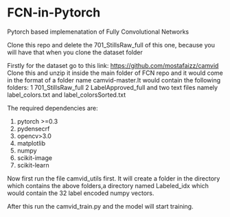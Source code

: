 # FCN-in-Pytorch
Pytorch based implemenatation of Fully Convolutional Networks

Clone this repo and delete the 701_StillsRaw_full of this one, because you will have that when you clone the dataset folder

Firstly for the dataset go to this link: https://github.com/mostafaizz/camvid
Clone this and unzip it inside the main folder of FCN repo and it would come in the format of a folder name camvid-master.It would contain the following folders:
1  701_StillsRaw_full
2  LabelApproved_full
and two text files namely label_colors.txt and label_colorsSorted.txt

The required dependencies are:
1. pytorch >=0.3
2. pydensecrf 
3. opencv>3.0
4. matplotlib
5. numpy
6. scikit-image
7. scikit-learn

Now first run the file camvid_utils first.
It will create a folder in the directory which contains the above folders,a directory named Labeled_idx which would contain the 32 label encoded numpy vectors.

After this run the camvid_train.py and the model will start training.



